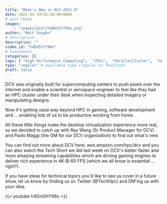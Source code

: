 ```yaml
---
title: "What's New in DCV 2021.0"
date: 2021-04-29T14:58:00+0000
# post thumb
images:
    - "images/post/h4Dm5ItY96o.png"
author: "Matt Vaughn"
# description
description: ""
video_id: "h4Dm5ItY96o"
# Taxonomies
categories: []
tags: [ "High Performance Computing",  "CPUs",  "ParallelCluster",  "GPUs",  "HPC",  "DCV",  "vizualization",  "EC2",  "virtualization",  "techshorts", ]
type: "regular" # available type (regular or featured)
draft: false
---
```


DCV was originally built for supercomputing centers to push pixels over the internet and enable a scientist or aerospace engineer to feel like they had an HPC cluster under their desk when inspecting detailed imagery or manipulating designs.

Now it's getting used _way_ beyond HPC in gaming, software development and ... enabling lots of us to be productive working from home.

All these little things make the desktop virtualization experience more real, so we decided to catch up with Rey Wang (Sr Product Manager for DCV) and Paolo Maggi (the GM for our DCV organization) to find out what's new.

You can find out more about DCV here: aws.amazon.com/hpc/dcv and you can also watch the Tech Short we did last week on DCV's better faster and more amazing streaming capabilities which are driving gaming engines to deliver rich experience in 4K @ 60 FPS (which we all know is essential ... right?).

If you have ideas for technical topics you'd like to see us cover in a future show, let us know by finding us on Twitter (@TechHpc) and DM'ing us with your idea.

{{< youtube h4Dm5ItY96o >}}